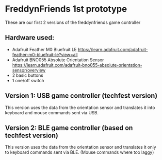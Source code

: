 # FreddynFriends 1st prototype

These are our first 2 versions of the freddynfriends game controller

## Hardware used:
* Adafruit Feather M0 Bluefruit LE 
https://learn.adafruit.com/adafruit-feather-m0-bluefruit-le?view=all
* Adafruit BNO055 Absolute Orientation Sensor
https://learn.adafruit.com/adafruit-bno055-absolute-orientation-sensor/overview
* 2 basic buttons
* 1 one/off switch

## Version 1: USB game controller (techfest version)
This version uses the data from the orientation sensor and translates it into keyboard and mouse commands sent via USB.


## Version 2: BLE game controller (based on techfest version)
This version uses the data from the orientation sensor and translates it only to keyboard commands sent via BLE. (Mouse commands where too laggy)
